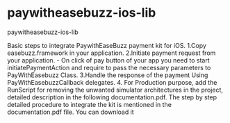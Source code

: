 # paywitheasebuzz-ios-lib
paywitheasebuzz-ios-lib

Basic steps to integrate PaywithEaseBuzz payment kit for iOS.
1.Copy easebuzz.framework in your application.
2.Initiate payment request from your application. - On click of pay button of your app you need to start initiatePaymentAction and require to pass the necessary parameters to PayWithEasebuzz Class.
3.Handle the response of the payment Using PayWithEasebuzzCallback delegates.
4. For Production purpose, add the RunScript for removing the unwanted simulator architectures in the project, detailed description in the following documentation.pdf.
The step by step detailed procedure to integrate the kit is mentioned in the documentation.pdf file. You can download it
